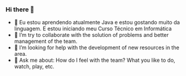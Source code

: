 ### Hi there 👋

- 🌱 Eu estou aprendendo atualmente Java e estou gostando muito da linguagem. E estou iniciando meu Curso Técnico em Informática
- 👯 I’m try to collaborate with the solution of problems and better management of the team.
- 🤔 I’m looking for help with the development of new resources in the area.
- 💬 Ask me about: How do I feel with the team? What you like to do, watch, play, etc.
